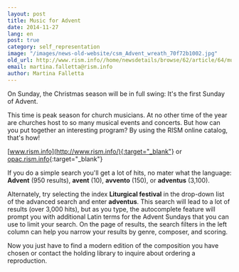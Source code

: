 ```yaml
---
layout: post
title: Music for Advent
date: 2014-11-27
lang: en
post: true
category: self_representation
image: "/images/news-old-website/csm_Advent_wreath_70f72b1002.jpg"
old_url: http://www.rism.info//home/newsdetails/browse/62/article/64/music-for-advent.html
email: martina.falletta@rism.info
author: Martina Falletta
---
```



On Sunday, the Christmas season will be in full swing: It's the first Sunday of Advent.



This time is peak season for church musicians. At no other time of the year are churches host to so many musical events and concerts. But how can you put together an interesting program? By using the RISM online catalog, that's how!



[www.rism.info](http://www.rism.info/){:target="_blank"} or [opac.rism.info](http://opac.rism.info/){:target="_blank"}



If you do a simple search you'll get a lot of hits, no mater what the language: **Advent** (950 results), **avent** (10), **avvento** (150), or **adventus** (3,100).

Alternately, try selecting the index **Liturgical festival** in the drop-down list of the advanced search and enter **adventus**. This search will lead to a lot of results (over 3,000 hits), but as you type, the autocomplete feature will prompt you with additional Latin terms for the Advent Sundays that you can use to limit your search. On the page of results, the search filters in the left column can help you narrow your results by genre, composer, and scoring.



Now you just have to find a modern edition of the composition you have chosen or contact the holding library to inquire about ordering a reproduction.





<script type="text/javascript">var switchTo5x=true;</script><script type="text/javascript" src="http://w.sharethis.com/button/buttons.js"></script><script type="text/javascript">stLight.options({publisher: "9b601438-1ce1-49d8-bfd7-9cff5df54c17", doNotHash: false, doNotCopy: false, hashAddressBar: false});</script>



